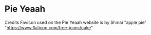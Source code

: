 # Pie Yeaah

Credits
Favicon used on the Pie Yeaah website is by Shmai "apple pie" "https://www.flaticon.com/free-icons/cake"
